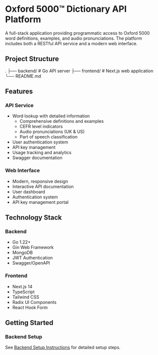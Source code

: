 # Oxford 5000™ Dictionary API Platform

A full-stack application providing programmatic access to Oxford 5000 word definitions, examples, and audio pronunciations. The platform includes both a RESTful API service and a modern web interface.

## Project Structure

.
├── backend/ # Go API server
├── frontend/ # Next.js web application
└── README.md

## Features

### API Service

- Word lookup with detailed information
  - Comprehensive definitions and examples
  - CEFR level indicators
  - Audio pronunciations (UK & US)
  - Part of speech classification
- User authentication system
- API key management
- Usage tracking and analytics
- Swagger documentation

### Web Interface

- Modern, responsive design
- Interactive API documentation
- User dashboard
- Authentication system
- API key management portal

## Technology Stack

### Backend

- Go 1.22+
- Gin Web Framework
- MongoDB
- JWT Authentication
- Swagger/OpenAPI

### Frontend

- Next.js 14
- TypeScript
- Tailwind CSS
- Radix UI Components
- React Hook Form

## Getting Started

### Backend Setup

See [Backend Setup Instructions](https://github.com/AkifhanIlgaz/oxford-5000-api/blob/main/backend/README.md) for detailed setup steps.
